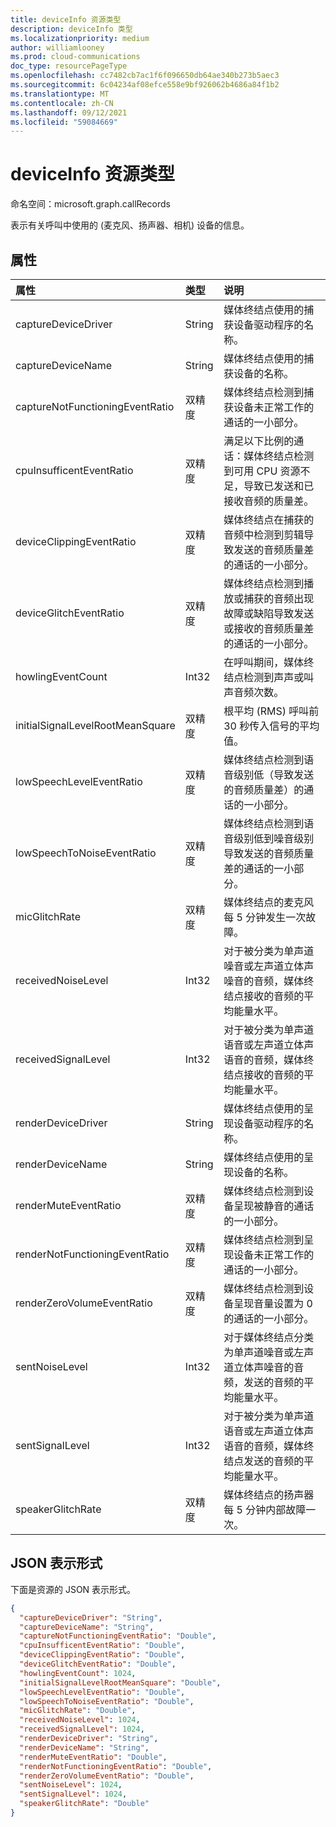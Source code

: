 ```yaml
---
title: deviceInfo 资源类型
description: deviceInfo 类型
ms.localizationpriority: medium
author: williamlooney
ms.prod: cloud-communications
doc_type: resourcePageType
ms.openlocfilehash: cc7482cb7ac1f6f096650db64ae340b273b5aec3
ms.sourcegitcommit: 6c04234af08efce558e9bf926062b4686a84f1b2
ms.translationtype: MT
ms.contentlocale: zh-CN
ms.lasthandoff: 09/12/2021
ms.locfileid: "59084669"
---
```

# <a name="deviceinfo-resource-type"></a>deviceInfo 资源类型

命名空间：microsoft.graph.callRecords

表示有关呼叫中使用的 (麦克风、扬声器、相机) 设备的信息。

## <a name="properties"></a>属性

| 属性     | 类型        | 说明 |
|:-------------|:------------|:------------|
|captureDeviceDriver|String|媒体终结点使用的捕获设备驱动程序的名称。|
|captureDeviceName|String|媒体终结点使用的捕获设备的名称。|
|captureNotFunctioningEventRatio|双精度|媒体终结点检测到捕获设备未正常工作的通话的一小部分。|
|cpuInsufficentEventRatio|双精度|满足以下比例的通话：媒体终结点检测到可用 CPU 资源不足，导致已发送和已接收音频的质量差。|
|deviceClippingEventRatio|双精度|媒体终结点在捕获的音频中检测到剪辑导致发送的音频质量差的通话的一小部分。|
|deviceGlitchEventRatio|双精度|媒体终结点检测到播放或捕获的音频出现故障或缺陷导致发送或接收的音频质量差的通话的一小部分。|
|howlingEventCount|Int32|在呼叫期间，媒体终结点检测到声声或叫声音频次数。|
|initialSignalLevelRootMeanSquare|双精度|根平均 (RMS) 呼叫前 30 秒传入信号的平均值。|
|lowSpeechLevelEventRatio|双精度|媒体终结点检测到语音级别低（导致发送的音频质量差）的通话的一小部分。|
|lowSpeechToNoiseEventRatio|双精度|媒体终结点检测到语音级别低到噪音级别导致发送的音频质量差的通话的一小部分。|
|micGlitchRate|双精度|媒体终结点的麦克风每 5 分钟发生一次故障。|
|receivedNoiseLevel|Int32|对于被分类为单声道噪音或左声道立体声噪音的音频，媒体终结点接收的音频的平均能量水平。|
|receivedSignalLevel|Int32|对于被分类为单声道语音或左声道立体声语音的音频，媒体终结点接收的音频的平均能量水平。|
|renderDeviceDriver|String|媒体终结点使用的呈现设备驱动程序的名称。|
|renderDeviceName|String|媒体终结点使用的呈现设备的名称。|
|renderMuteEventRatio|双精度|媒体终结点检测到设备呈现被静音的通话的一小部分。|
|renderNotFunctioningEventRatio|双精度|媒体终结点检测到呈现设备未正常工作的通话的一小部分。|
|renderZeroVolumeEventRatio|双精度|媒体终结点检测到设备呈现音量设置为 0 的通话的一小部分。|
|sentNoiseLevel|Int32|对于媒体终结点分类为单声道噪音或左声道立体声噪音的音频，发送的音频的平均能量水平。|
|sentSignalLevel|Int32|对于被分类为单声道语音或左声道立体声语音的音频，媒体终结点发送的音频的平均能量水平。|
|speakerGlitchRate|双精度|媒体终结点的扬声器每 5 分钟内部故障一次。|


## <a name="json-representation"></a>JSON 表示形式

下面是资源的 JSON 表示形式。

<!-- {
  "blockType": "resource",
  "optionalProperties": [

  ],
  "@odata.type": "microsoft.graph.callRecords.deviceInfo",
  "baseType": null
}-->

```json
{
  "captureDeviceDriver": "String",
  "captureDeviceName": "String",
  "captureNotFunctioningEventRatio": "Double",
  "cpuInsufficentEventRatio": "Double",
  "deviceClippingEventRatio": "Double",
  "deviceGlitchEventRatio": "Double",
  "howlingEventCount": 1024,
  "initialSignalLevelRootMeanSquare": "Double",
  "lowSpeechLevelEventRatio": "Double",
  "lowSpeechToNoiseEventRatio": "Double",
  "micGlitchRate": "Double",
  "receivedNoiseLevel": 1024,
  "receivedSignalLevel": 1024,
  "renderDeviceDriver": "String",
  "renderDeviceName": "String",
  "renderMuteEventRatio": "Double",
  "renderNotFunctioningEventRatio": "Double",
  "renderZeroVolumeEventRatio": "Double",
  "sentNoiseLevel": 1024,
  "sentSignalLevel": 1024,
  "speakerGlitchRate": "Double"
}
```

<!-- uuid: 16cd6b66-4b1a-43a1-adaf-3a886856ed98
2019-02-04 14:57:30 UTC -->
<!-- {
  "type": "#page.annotation",
  "description": "deviceInfo resource",
  "keywords": "",
  "section": "documentation",
  "tocPath": ""
}-->
